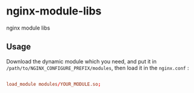 # nginx-module-libs
nginx module libs

## Usage

Download the dynamic module which you need, and put it in `/path/to/NGINX_CONFIGURE_PREFIX/modules`, then load it in the `nginx.conf` :

```conf

load_module modules/YOUR_MODULE.so;

```

